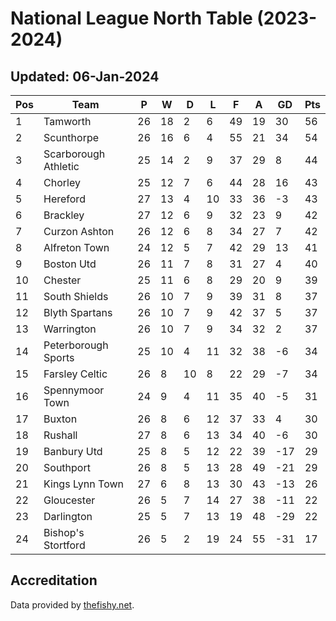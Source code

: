 # National League North Table (2023-2024)
## Updated: 06-Jan-2024

| Pos | Team | P | W | D | L | F | A | GD | Pts |
| --- | --- | --- | --- | --- | --- | --- | --- | --- | --- |
| 1 | Tamworth | 26 | 18 | 2 | 6 | 49 | 19 | 30 | 56 |
| 2 | Scunthorpe | 26 | 16 | 6 | 4 | 55 | 21 | 34 | 54 |
| 3 | Scarborough Athletic | 25 | 14 | 2 | 9 | 37 | 29 | 8 | 44 |
| 4 | Chorley | 25 | 12 | 7 | 6 | 44 | 28 | 16 | 43 |
| 5 | Hereford | 27 | 13 | 4 | 10 | 33 | 36 | -3 | 43 |
| 6 | Brackley | 27 | 12 | 6 | 9 | 32 | 23 | 9 | 42 |
| 7 | Curzon Ashton | 26 | 12 | 6 | 8 | 34 | 27 | 7 | 42 |
| 8 | Alfreton Town | 24 | 12 | 5 | 7 | 42 | 29 | 13 | 41 |
| 9 | Boston Utd | 26 | 11 | 7 | 8 | 31 | 27 | 4 | 40 |
| 10 | Chester | 25 | 11 | 6 | 8 | 29 | 20 | 9 | 39 |
| 11 | South Shields | 26 | 10 | 7 | 9 | 39 | 31 | 8 | 37 |
| 12 | Blyth Spartans | 26 | 10 | 7 | 9 | 42 | 37 | 5 | 37 |
| 13 | Warrington | 26 | 10 | 7 | 9 | 34 | 32 | 2 | 37 |
| 14 | Peterborough Sports | 25 | 10 | 4 | 11 | 32 | 38 | -6 | 34 |
| 15 | Farsley Celtic | 26 | 8 | 10 | 8 | 22 | 29 | -7 | 34 |
| 16 | Spennymoor Town | 24 | 9 | 4 | 11 | 35 | 40 | -5 | 31 |
| 17 | Buxton | 26 | 8 | 6 | 12 | 37 | 33 | 4 | 30 |
| 18 | Rushall | 27 | 8 | 6 | 13 | 34 | 40 | -6 | 30 |
| 19 | Banbury Utd | 25 | 8 | 5 | 12 | 22 | 39 | -17 | 29 |
| 20 | Southport | 26 | 8 | 5 | 13 | 28 | 49 | -21 | 29 |
| 21 | Kings Lynn Town | 27 | 6 | 8 | 13 | 30 | 43 | -13 | 26 |
| 22 | Gloucester | 26 | 5 | 7 | 14 | 27 | 38 | -11 | 22 |
| 23 | Darlington | 25 | 5 | 7 | 13 | 19 | 48 | -29 | 22 |
| 24 | Bishop's Stortford | 26 | 5 | 2 | 19 | 24 | 55 | -31 | 17 |

## Accreditation 

Data provided by [thefishy.net](https://www.thefishy.net/).